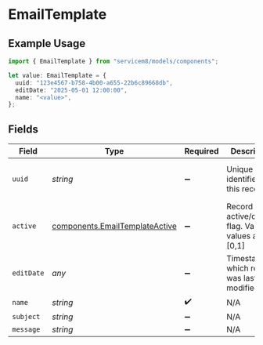 # EmailTemplate

## Example Usage

```typescript
import { EmailTemplate } from "servicem8/models/components";

let value: EmailTemplate = {
  uuid: "123e4567-b758-4b00-a655-22b6c89668db",
  editDate: "2025-05-01 12:00:00",
  name: "<value>",
};
```

## Fields

| Field                                                                            | Type                                                                             | Required                                                                         | Description                                                                      | Example                                                                          |
| -------------------------------------------------------------------------------- | -------------------------------------------------------------------------------- | -------------------------------------------------------------------------------- | -------------------------------------------------------------------------------- | -------------------------------------------------------------------------------- |
| `uuid`                                                                           | *string*                                                                         | :heavy_minus_sign:                                                               | Unique identifier for this record                                                | 123e4567-b758-4b00-a655-22b6c89668db                                             |
| `active`                                                                         | [components.EmailTemplateActive](../../models/components/emailtemplateactive.md) | :heavy_minus_sign:                                                               | Record active/deleted flag.  Valid values are [0,1]                              |                                                                                  |
| `editDate`                                                                       | *any*                                                                            | :heavy_minus_sign:                                                               | Timestamp at which record was last modified                                      | 2025-05-01 12:00:00                                                              |
| `name`                                                                           | *string*                                                                         | :heavy_check_mark:                                                               | N/A                                                                              |                                                                                  |
| `subject`                                                                        | *string*                                                                         | :heavy_minus_sign:                                                               | N/A                                                                              |                                                                                  |
| `message`                                                                        | *string*                                                                         | :heavy_minus_sign:                                                               | N/A                                                                              |                                                                                  |